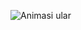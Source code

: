 

<!--
**friedchickenn/friedchickenn** is a ✨ _special_ ✨ repository because its `README.md` (this file) appears on your GitHub profile.

<p align="center"> 
  <img src=" https://capsule-render.vercel.app/api?text=Hai Semuanya!🕹️&animation=fadeIn&type=waving&color=gradient&height=100"/> 
</p>

<a href=" https://www.instagram.com/erikayanti26/ ">   <img height="50" src=" https://user-images.githubusercontent.com/46517096/166974368-9798f39f-1f46-499c -b14e-81f0a3f83a06.png "/> </a>

<h2> 🚀  Beberapa Alat yang Telah Saya Gunakan dan Pelajari</h2> 
<p align="left"> 
<img src=" https://cdn.jsdelivr.net/gh/devicons/devicon/icons/vscode/ vscode-original.svg " alt="vscode" width="45" height="45"/> 
<img src=" https://cdn.jsdelivr.net/gh/devicons/devicon/icons/html/html- original.svg " alt="html" width="45" height="45"/> 
<img src=" https://cdn.jsdelivr.net/gh/devicons/devicon/icons/css/css-original. svg " alt="css" width="45" height="45"/> 
</p>

Here are some ideas to get you started:

- 🔭 I’m currently working on ...
- 🌱 I’m currently learning ...
- 📫 How to reach me: ...
- 😄 Pronouns: ...
- ⚡ Fun fact: ...
-->
![Animasi ular]( https://github.com/thepiyushmalhotra/thepiyushmalhotra/blob/output/github-contribution-grid-snake.svg )
